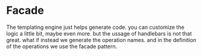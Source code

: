# Facade

The templating engine just helps generate code.
you can customize the logic a little bit, maybe even more. but the ussage of handlebars is not that great.
what if instead we generate the operation names.
and in the definition of the operations we use the facade pattern.